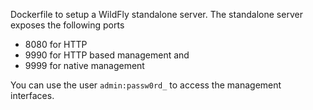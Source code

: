 Dockerfile to setup a WildFly standalone server. The standalone server exposes the following ports

- 8080 for HTTP
- 9990 for HTTP based management and
- 9999 for native management

You can use the user `admin:passw0rd_` to access the management interfaces.
